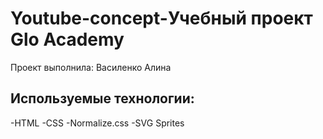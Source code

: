 # Youtube-concept-Учебный проект Glo Academy
Проект выполнила: Василенко Алина

## Используемые технологии: 
-HTML
-CSS
-Normalize.css
-SVG Sprites
